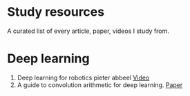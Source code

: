 # Study resources
A curated list of every article, paper, videos I study from. 


# Deep learning
1. Deep learning for robotics pieter abbeel [Video](https://www.youtube.com/watch?v=SYqV543LWoY)
2.  A guide to convolution arithmetic for deep learning. [Paper](https://arxiv.org/abs/1603.07285)
